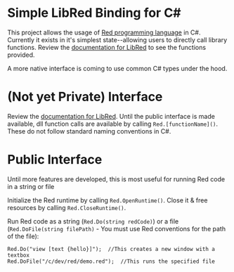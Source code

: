 # Simple LibRed Binding for C#

This project allows the usage of [Red programming language](http://www.red-lang.org/) in C#.   Currently it exists in it's simplest state--allowing users to directly call library functions.  Review the [documentation for LibRed](https://doc.red-lang.org/en/libred.html) to see the functions provided.   

A more native interface is coming to use common C# types under the hood.

# (Not yet Private) Interface

Review the [documentation for LibRed](https://doc.red-lang.org/en/libred.html).  Until the public interface is made available, dll function calls are available by calling `Red.[functionName]()`.  These do not follow standard naming conventions in C#.

# Public Interface

Until more features are developed, this is most useful for running Red code in a string or file

Initialize the Red runtime by calling `Red.OpenRuntime()`.  Close it & free resources by calling `Red.CloseRuntime()`.

Run Red code as a string (`Red.Do(string redCode)`) or a file (`Red.DoFile(string filePath)` - You must use Red conventions for the path of the file):

    Red.Do("view [text {hello}]");  //This creates a new window with a textbox
    Red.DoFile("/c/dev/red/demo.red");  //This runs the specified file
